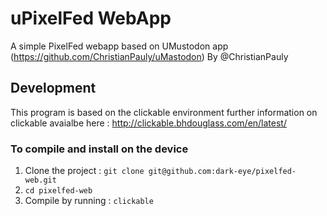 # uPixelFed WebApp

A simple PixelFed webapp based on UMustodon app (https://github.com/ChristianPauly/uMastodon) By @ChristianPauly

## Development

This program is based on  the clickable environment further information on clickable avaialbe here : http://clickable.bhdouglass.com/en/latest/

### To compile  and install on the device
1. Clone the project : `git clone git@github.com:dark-eye/pixelfed-web.git`
1. `cd pixelfed-web`
1. Compile by running : `clickable`
